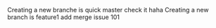Creating a new branche is quick
master check it haha
Creating a new branch is feature1
add merge
issue 101
